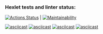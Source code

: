 ### Hexlet tests and linter status:
[![Actions Status](https://github.com/AdalyatNazirov/java-project-61/actions/workflows/hexlet-check.yml/badge.svg)](https://github.com/AdalyatNazirov/java-project-61/actions) | [![Maintainability](https://api.codeclimate.com/v1/badges/49682efe022b58f1c4f7/maintainability)](https://codeclimate.com/github/AdalyatNazirov/java-project-61/maintainability)

[![asciicast](https://asciinema.org/a/UVFdarcX2L3Z5KS6aIB7dkWqH.svg)](https://asciinema.org/a/UVFdarcX2L3Z5KS6aIB7dkWqH)
[![asciicast](https://asciinema.org/a/0AbC16YRQaDoLZTLVTmH48Th1.svg)](https://asciinema.org/a/0AbC16YRQaDoLZTLVTmH48Th1)
[![asciicast](https://asciinema.org/a/uHKT1ERFy9BAKa3mFy7QOzF1s.svg)](https://asciinema.org/a/uHKT1ERFy9BAKa3mFy7QOzF1s)
[![asciicast](https://asciinema.org/a/aJQ0j48JY7oBCqwMeTZ8btyUl.svg)](https://asciinema.org/a/aJQ0j48JY7oBCqwMeTZ8btyUl)